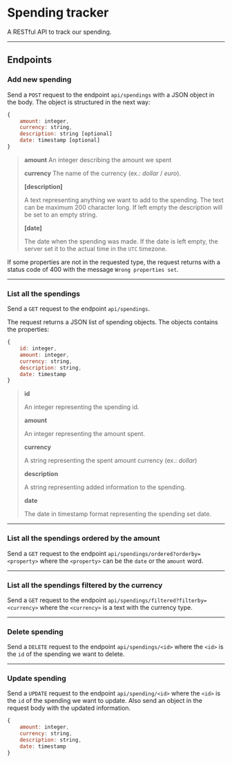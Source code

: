 # Spending tracker

A RESTful API to track our spending.

---

## Endpoints

### Add new spending

Send a `POST` request to the endpoint `api/spendings` with a JSON object in the body.
The object is structured in the next way:
```javascript
{
    amount: integer,
    currency: string,
    description: string [optional]
    date: timestamp [optional]
}
```
>**amount**
>An integer describing the amount we spent
>
>**currency**
>The name of the currency (ex.: *dollar* / *euro*).
>
>**[description]**
>
>A text representing anything we want to add to the spending. The text can be maximum 200 character long. If left empty the description will be set to an empty string.
>
>**[date]**
>
>The date when the spending was made. If the date is left empty, the server set it to the actual time in the `UTC` timezone.

If some properties are not in the requested type, the request returns with a status code of 400 with the message `Wrong properties set`.

---

### List all the spendings

Send a `GET` request to the endpoint `api/spendings`.

The request returns a JSON list of spending objects.
The objects contains the properties:

```javascript
{
    id: integer,
    amount: integer,
    currency: string,
    description: string,
    date: timestamp
}
```

>**id**
>
>An integer representing the spending id.
>
>**amount**
>
>An integer representing the amount spent.
>
>**currency**
>
>A string representing the spent amount currency (ex.: *dollar*)
>
>**description**
>
>A string representing added information to the spending.
>
>**date**
>
>The date in timestamp format representing the spending set date.

---

### List all the spendings ordered by the amount

Send a `GET` request to the endpoint `api/spendings/ordered?orderby=<property>` where the `<property>` can be the `date` or the `amount` word.

---

### List all the spendings filtered by the currency

Send a `GET` request to the endpoint `api/spendings/filtered?filterby=<currency>` where the `<currency>` is a text with the currency type.

---

### Delete spending

Send a `DELETE` request to the endpoint `api/spendings/<id>` where the `<id>` is the `id` of the spending we want to delete.

---

### Update spending

Send a `UPDATE` request to the endpoint `api/spending/<id>` where the `<id>` is the `id` of the spending we want to update.
Also send an object in the request body with the updated information.

```javascript
{
    amount: integer,
    currency: string,
    description: string,
    date: timestamp
}
```

